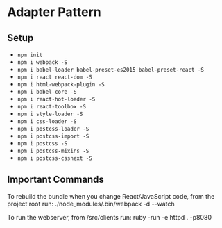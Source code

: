 # Adapter Pattern

## Setup
* `npm init`
* `npm i webpack -S`
* `npm i babel-loader babel-preset-es2015 babel-preset-react -S`
* `npm i react react-dom -S`
* `npm i html-webpack-plugin -S`
* `npm i babel-core -S`
* `npm i react-hot-loader -S`
* `npm i react-toolbox -S`
* `npm i style-loader -S`
* `npm i css-loader -S`
* `npm i postcss-loader -S`
* `npm i postcss-import -S`
* `npm i postcss -S`
* `npm i postcss-mixins -S`
* `npm i postcss-cssnext -S`

## Important Commands
To rebuild the bundle when you change React/JavaScript code, from the project root run:
./node_modules/.bin/webpack -d --watch

To run the webserver, from /src/clients run:
ruby -run -e httpd . -p8080
